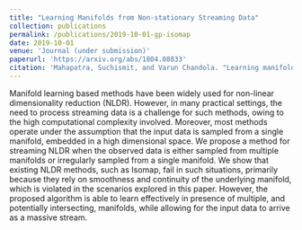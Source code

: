 ```yaml
---
title: "Learning Manifolds from Non-stationary Streaming Data"
collection: publications
permalink: /publications/2019-10-01-gp-isomap
date: 2019-10-01
venue: 'Journal (under submission)'
paperurl: 'https://arxiv.org/abs/1804.08833'
citation: 'Mahapatra, Suchismit, and Varun Chandola. "Learning manifolds from non-stationary streaming data." arXiv preprint arXiv:1804.08833 (2018).'
---
```

Manifold learning based methods have been widely used for non-linear dimensionality reduction (NLDR). However, in many practical settings, the need to process streaming data is a challenge for such methods, owing to the high computational complexity involved. Moreover, most methods operate under the assumption that the input data is sampled from a single manifold, embedded in a high dimensional space. We propose a method for streaming NLDR when the observed data is either sampled from multiple manifolds or irregularly sampled from a single manifold. We show that existing NLDR methods, such as Isomap, fail in such situations, primarily because they rely on smoothness and continuity of the underlying manifold, which is violated in the scenarios explored in this paper. However, the proposed algorithm is able to learn effectively in presence of multiple, and potentially intersecting, manifolds, while allowing for the input data to arrive as a massive stream.